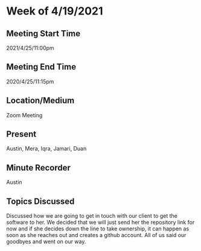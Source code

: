 # Week of 4/19/2021
 
## Meeting Start Time
 
2021/4/25/11:00pm
 
## Meeting End Time
 
2020/4/25/11:15pm
 
## Location/Medium
 
Zoom Meeting
 
## Present
 
Austin, Mera, Iqra, Jamari, Duan
 
## Minute Recorder
 
Austin

## Topics Discussed

Discussed how we are going to get in touch with our client to get the software to her. We decided that we will just send her the repository link for now and if she decides down the line to take ownership, it can happen as soon as she reaches out and creates a github account.
All of us said our goodbyes and went on our way.

